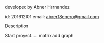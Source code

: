 developed by Abner Hernandez

id: 201612101 email: abner18enero@gmail.com

Description

Start proyect.....
matrix add graph